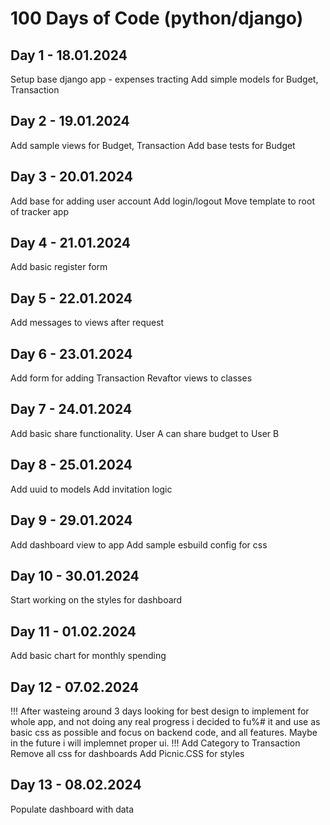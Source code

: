 # 100 Days of Code (python/django)

## Day 1 - 18.01.2024
Setup base django app - expenses tracting
Add simple models for Budget, Transaction

## Day 2 - 19.01.2024
Add sample views for Budget, Transaction
Add base tests for Budget

## Day 3 - 20.01.2024
Add base for adding user account
Add login/logout
Move template to root of tracker app

## Day 4 - 21.01.2024
Add basic register form

## Day 5 - 22.01.2024
Add messages to views after request

## Day 6 - 23.01.2024
Add form for adding Transaction
Revaftor views to classes

## Day 7 - 24.01.2024
Add basic share functionality. User A can share budget to User B

## Day 8 - 25.01.2024
Add uuid to models
Add invitation logic

## Day 9 - 29.01.2024
Add dashboard view to app
Add sample esbuild config for css

## Day 10 - 30.01.2024
Start working on the styles for dashboard

## Day 11 - 01.02.2024
Add basic chart for monthly spending

## Day 12 - 07.02.2024
!!! After wasteing around 3 days looking for best design to implement for whole app, and not doing any real progress i decided to fu%# it and use as basic css as possible and focus on backend code, and all features. Maybe in the future i will implemnet proper ui. !!!
Add Category to Transaction
Remove all css for dashboards
Add Picnic.CSS for styles

## Day 13 - 08.02.2024
Populate dashboard with data
